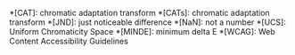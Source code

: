 *[CAT]: chromatic adaptation transform
*[CATs]: chromatic adaptation transform
*[JND]: just noticeable difference
*[NaN]: not a number
*[UCS]: Uniform Chromaticity Space
*[MINDE]: minimum delta E
*[WCAG]: Web Content Accessibility Guidelines
